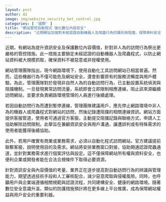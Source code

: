 ```yaml
---
layout: post
author: AI
image: img/website_security_bot_control.jpg
categories: [ '國際' ]
title: "網站管控自動程式 強化數位內容安全"
description: "近期網站加強對未經認證自動機器人及爬蟲行為的識別與阻擋，保障資料安全並維護用戶體驗。管理團隊推動系統偵測異常流量，即時限制非人為訪問，並提供人工協助申請解封。若有正當商業需求，建議提前聯繫客服申請認證通道，業界也持續透過技術與審核手段降低侵權及惡意爬取風險，共建安全網路環境。"
---
```

近期，有網站為提升資訊安全及保護數位內容價值，針對非人為的訪問行為祭出更嚴格的管控措施。此一措施主要鎖定未經認證的自動機器人及爬蟲程式，以防止網站資料被大規模抓取，確保資料不被惡意或非授權使用。

網站管理團隊指出，現今網路環境下，使用自動化工具訪問網站已相當普遍。然而，這些機器行為不僅可能危及網站安全，還會影響原有的服務流暢度與用戶體驗。為此，管理團隊對於發現非自然人為的自動訪問行為，已主動設置系統偵測與阻擋機制。一旦發現異常訪問流量，系統即會立即限制相應連線，阻止該來源繼續訪問網站，並要求負責網路環境管理的人員進行後續處理。

若因自動訪問行為而遭到暫停連線，管理團隊建議用戶，應先停止網路環境中非人為的機器人或爬蟲程式對網站的訪問，然後記錄遭阻擋的相關連線資訊。網站方面提供客服管道，使用者可通過官方客服，主動提交阻擋記錄與聯絡方式，申請人工協助解除訪問限制。此舉旨在兼顧資訊安全與用戶溝通，讓遭誤判或有特殊需求的使用者能獲得後續協助。

此外，若用戶確實有商業或業務需求，必須以自動化程式訪問網站，官方建議提前聯繫客服，說明使用目的及需求。網站將安排業務窗口對接，協助開通認證爬蟲通道，並針對業務需求進行個案評估與設定。這不僅保障網站所有權與資料安全，也便利企業或開發者能在合法合規條件下取得必要資源。

針對資訊安全與內容價值的考量，業界正在逐步提高對自動訪問行為的辨識與管理能力，期望透過技術手段和人工審核配合，減少惡意爬取與侵權風險。同時，也呼籲用戶與企業端遵循相關規範與認證流程，共同建構安全、健康的網路環境。隨著數位安全意識升溫，類似的防護措施預計將在更多線上平台推廣，成為保障網站權益與用戶安全的重要利器。